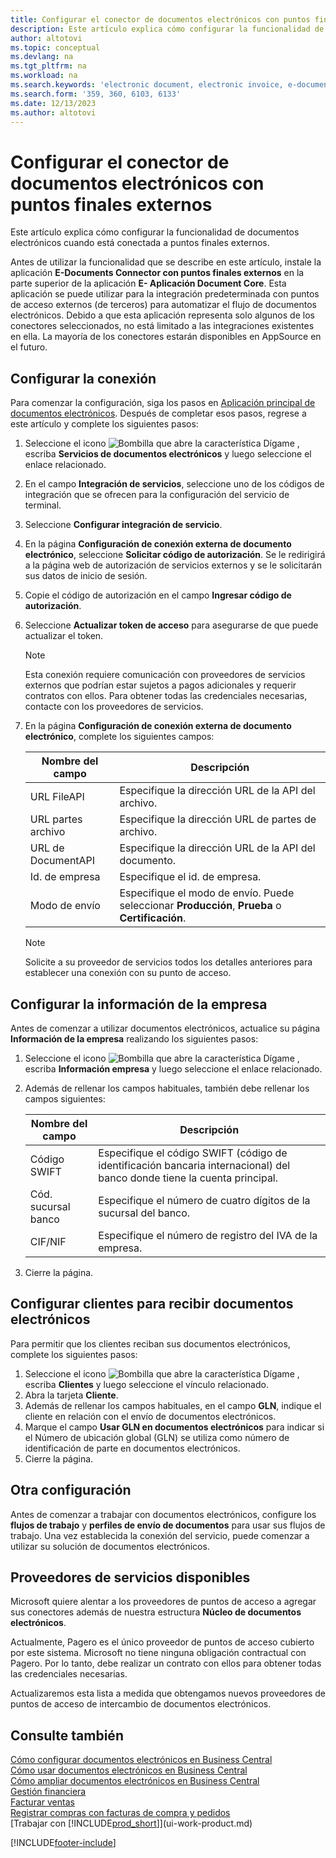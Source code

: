 ```yaml
---
title: Configurar el conector de documentos electrónicos con puntos finales externos
description: Este artículo explica cómo configurar la funcionalidad de documentos electrónicos cuando está conectada a puntos finales externos.
author: altotovi
ms.topic: conceptual
ms.devlang: na
ms.tgt_pltfrm: na
ms.workload: na
ms.search.keywords: 'electronic document, electronic invoice, e-document, e-invoice, access-point, endpoint'
ms.search.form: '359, 360, 6103, 6133'
ms.date: 12/13/2023
ms.author: altotovi
---
```


# <a name="set-the-e-documents-connector-with-external-endpoints"></a>Configurar el conector de documentos electrónicos con puntos finales externos

Este artículo explica cómo configurar la funcionalidad de documentos electrónicos cuando está conectada a puntos finales externos.

Antes de utilizar la funcionalidad que se describe en este artículo, instale la aplicación **E-Documents Connector con puntos finales externos** en la parte superior de la aplicación **E- Aplicación Document Core**. Esta aplicación se puede utilizar para la integración predeterminada con puntos de acceso externos (de terceros) para automatizar el flujo de documentos electrónicos. Debido a que esta aplicación representa solo algunos de los conectores seleccionados, no está limitado a las integraciones existentes en ella. La mayoría de los conectores estarán disponibles en AppSource en el futuro.

## <a name="set-up-the-connection"></a>Configurar la conexión

Para comenzar la configuración, siga los pasos en [Aplicación principal de documentos electrónicos](finance-how-setup-edocuments.md). Después de completar esos pasos, regrese a este artículo y complete los siguientes pasos:

1. Seleccione el icono ![Bombilla que abre la característica Dígame](media/ui-search/search_small.png "Dígame qué desea hacer") , escriba **Servicios de documentos electrónicos** y luego seleccione el enlace relacionado.
2. En el campo **Integración de servicios**, seleccione uno de los códigos de integración que se ofrecen para la configuración del servicio de terminal.
3. Seleccione **Configurar integración de servicio**.
4. En la página **Configuración de conexión externa de documento electrónico**, seleccione **Solicitar código de autorización**. Se le redirigirá a la página web de autorización de servicios externos y se le solicitarán sus datos de inicio de sesión.
5. Copie el código de autorización en el campo **Ingresar código de autorización**.
6. Seleccione **Actualizar token de acceso** para asegurarse de que puede actualizar el token.

    > [!NOTE]
    > Esta conexión requiere comunicación con proveedores de servicios externos que podrían estar sujetos a pagos adicionales y requerir contratos con ellos. Para obtener todas las credenciales necesarias, contacte con los proveedores de servicios.

7. En la página **Configuración de conexión externa de documento electrónico**, complete los siguientes campos:

    | Nombre del campo | Descripción |
    |---|---|
    | URL FileAPI | Especifique la dirección URL de la API del archivo. |
    | URL partes archivo | Especifique la dirección URL de partes de archivo. |
    | URL de DocumentAPI | Especifique la dirección URL de la API del documento. |
    | Id. de empresa | Especifique el id. de empresa. |
    | Modo de envío | Especifique el modo de envío. Puede seleccionar **Producción**, **Prueba** o **Certificación**. |

    > [!NOTE]
    > Solicite a su proveedor de servicios todos los detalles anteriores para establecer una conexión con su punto de acceso.

## <a name="set-up-company-information"></a>Configurar la información de la empresa

Antes de comenzar a utilizar documentos electrónicos, actualice su página **Información de la empresa** realizando los siguientes pasos:

1. Seleccione el icono ![Bombilla que abre la característica Dígame](media/ui-search/search_small.png "Dígame qué desea hacer") , escriba **Información empresa** y luego seleccione el enlace relacionado.
2. Además de rellenar los campos habituales, también debe rellenar los campos siguientes:

    | Nombre del campo | Descripción |
    |---|---|
    | Código SWIFT | Especifique el código SWIFT (código de identificación bancaria internacional) del banco donde tiene la cuenta principal. |
    | Cód. sucursal banco | Especifique el número de cuatro dígitos de la sucursal del banco. |
    | CIF/NIF  | Especifique el número de registro del IVA de la empresa. |

3. Cierre la página.

## <a name="set-up-customers-to-receive-e-documents"></a>Configurar clientes para recibir documentos electrónicos

Para permitir que los clientes reciban sus documentos electrónicos, complete los siguientes pasos:

1. Seleccione el icono ![Bombilla que abre la característica Dígame](media/ui-search/search_small.png "Dígame qué desea hacer") , escriba **Clientes** y luego seleccione el vínculo relacionado.
2. Abra la tarjeta **Cliente**.
3. Además de rellenar los campos habituales, en el campo **GLN**, indique el cliente en relación con el envío de documentos electrónicos.
4. Marque el campo **Usar GLN en documentos electrónicos** para indicar si el Número de ubicación global (GLN) se utiliza como número de identificación de parte en documentos electrónicos.
5. Cierre la página.

## <a name="other-setup"></a>Otra configuración

Antes de comenzar a trabajar con documentos electrónicos, configure los **flujos de trabajo** y **perfiles de envío de documentos** para usar sus flujos de trabajo. Una vez establecida la conexión del servicio, puede comenzar a utilizar su solución de documentos electrónicos.

## <a name="available-service-providers"></a>Proveedores de servicios disponibles

Microsoft quiere alentar a los proveedores de puntos de acceso a agregar sus conectores además de nuestra estructura **Núcleo de documentos electrónicos**.

Actualmente, Pagero es el único proveedor de puntos de acceso cubierto por este sistema. Microsoft no tiene ninguna obligación contractual con Pagero. Por lo tanto, debe realizar un contrato con ellos para obtener todas las credenciales necesarias.

Actualizaremos esta lista a medida que obtengamos nuevos proveedores de puntos de acceso de intercambio de documentos electrónicos.

## <a name="see-also"></a>Consulte también

[Cómo configurar documentos electrónicos en Business Central](finance-how-setup-edocuments.md)  
[Cómo usar documentos electrónicos en Business Central](finance-how-use-edocuments.md)  
[Cómo ampliar documentos electrónicos en Business Central](/dynamics365/business-central/dev-itpro/developer/devenv-extend-edocuments)  
[Gestión financiera](finance.md)  
[Facturar ventas](sales-how-invoice-sales.md)  
[Registrar compras con facturas de compra y pedidos](purchasing-how-record-purchases.md)  
[Trabajar con [!INCLUDE[prod_short](includes/prod_short.md)]](ui-work-product.md)

[!INCLUDE[footer-include](includes/footer-banner.md)]
